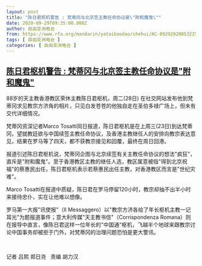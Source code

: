 ```yaml
---
layout: post
title: "陈日君枢机警告 : 梵蒂冈与北京签主教任命协议是\"附和魔鬼\""
date: 2020-09-29T09:35:00.000Z
author: 自由亚洲电台
from: https://www.rfa.org/mandarin/yataibaodao/shehui/AC-09292020053225.html
tags: [ 自由亚洲电台 ]
categories: [ 自由亚洲电台 ]
---
```

<!--1601372100000-->
[陈日君枢机警告 : 梵蒂冈与北京签主教任命协议是"附和魔鬼"](https://www.rfa.org/mandarin/yataibaodao/shehui/AC-09292020053225.html)
------

<div>
<p>88岁的天主教香港教区荣休主教陈日君枢机，周二(28日) 在社交网站发布他到梵蒂冈求见教宗方济角的相片，只见白发苍苍的他独自走在圣伯多禄广场上，但未有交代详细情况。</p><p>梵蒂冈资深记者Marco Tosatti同日报道，陈日君枢机是在上周三(23日)到达梵蒂冈，望就教廷欲与中国续签主教任命协议，及香港主教继任人的安排向教宗表达意见，结果在罗马等了四天，都不获教宗接见和回覆，最终在周日回港。</p><p>报道引述陈日君枢机说，梵蒂冈企图与北京续签有关主教任命协议的想法"疯狂"，直斥是"附和魔鬼"。至于香港教区主教的继任人选，教区属意被指"得到北京祝福"的蔡惠民出任，陈日君枢机表示若蔡惠民出任主教，对香港教区而言是"世纪灾难"。</p><p>Marco Tosatti在报道中质疑，陈日君在罗马停留120小时，教宗却抽不出半小时来接待忠仆，实在让他难以想像。</p><p>罗马第一大报"讯使报"（Il Messaggero）以"教宗方济各给了年长枢机主教一记耳光"为题报道事件；意大利传媒"天主教书信"（Corrispondenza Romana）则在报导中直言，像陈日君这样一位年长的"中国通"枢机，飞越半个地球来跟教宗讨论中国事务却被拒于门外，对梵蒂冈的治理问题恐怕是更大警讯。</p><p> </p><p>记者 吕熙 郑日尧   责编 胡力汉</p>
</div>

